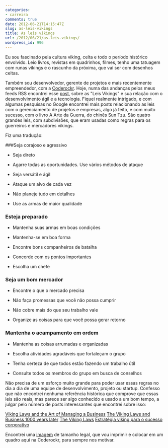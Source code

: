 ```yaml
---
categories:
- carreira
comments: true
date: 2012-06-21T14:15:47Z
slug: as-leis-vikings
title: As leis vikings
url: /2012/06/21/as-leis-vikings/
wordpress_id: 996
---
```


Eu sou fascinado pela cultura viking, celta e todo o período histórico envolvido. Leio livros, revistas em quadrinhos, filmes, tenho uma tatuagem com runas vikings e o rascunho da próxima, que vai ser com desenhos celtas.

Também sou desenvolvedor, gerente de projetos e mais recentemente empreendedor, com a [Coderockr](http://coderockr.com). Hoje, numa das andanças pelos meus feeds RSS encontrei esse [post](http://agilewarrior.wordpress.com/2012/06/20/viking-laws/), sobre as "Leis Vikings" e sua relação com o desenvolvimento ágil e a tecnologia.
Fiquei realmente intrigado, e com algumas pesquisas no Google encontrei mais posts relacionando as leis com o gerenciamento de projetos e empresas, algo já feito, e com muito sucesso, com o livro A Arte da Guerra, do chinês Sun Tzu.
São quatro grandes leis, com subdivisões, que eram usadas como regras para os guerreiros e mercadores vikings.

Fiz uma tradução:

###Seja corajoso e agressivo

* Seja direto

* Agarre todas as oportunidades. Use vários métodos de ataque
	
* Seja versátil e ágil

* Ataque um alvo de cada vez
	
* Não planeje tudo em detalhes
	
* Use as armas de maior qualidade

### Esteja preparado
	
  * Mantenha suas armas em boas condições
	
  * Mantenha-se em boa forma
	
  * Encontre bons companheiros de batalha
	
  * Concorde com os pontos importantes
	
  * Escolha um chefe

### Seja um bom mercador
	
  * Encontre o que o mercado precisa
	
  * Não faça promessas que você não possa cumprir
	
  * Não cobre mais do que seu trabalho vale
	
  * Organize as coisas para que você possa gerar retorno

### Mantenha o acampamento em ordem
	
  * Mantenha as coisas arrumadas e organizadas
	
  * Escolha atividades agradáveis que fortaleçam o grupo
	
  * Tenha certeza de que todos estão fazendo um trabalho útil
	
  * Consulte todos os membros do grupo em busca de conselhos


Não precisa de um esforço muito grande para poder usar essas regras no dia a dia de uma equipe de desenvolvimento, projeto ou startup.
Confesso que não encontrei nenhuma referência histórica que comprove que essas leis são reais, mas parece ser algo conhecido e usado a um bom tempo, a julgar pelo número de posts interessantes que encontrei sobre isso:

[Viking Laws and the Art of Managing a Business](http://www.amanet.org/training/articles/Viking-Laws-and-the-Art-of-Managing-a-Business.aspx)
[The Viking Laws and Business 1000 years later](http://www.hitreach.co.uk/blog/the-viking-laws-and-business-1000-years-later/)
[The Viking Laws](http://www.corriganjc.net/weblog/archives/2007/04/the_viking_laws.html)
[Estratégia viking para o sucesso corporativo](http://www.revistamelhor.com.br/textos/249/artigo223375-1.asp)

Encontrei uma [imagem](/images/posts/vikinglaws.jpg) de tamanho legal, que vou imprimir e colocar em um quadro aqui na Coderockr, para sempre nos motivar.
